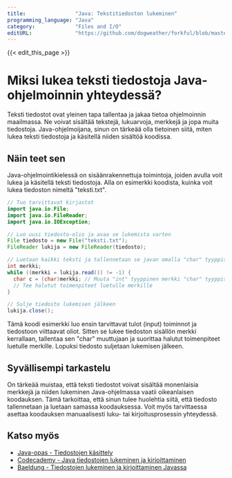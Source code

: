 ```yaml
---
title:                "Java: Tekstitiedoston lukeminen"
programming_language: "Java"
category:             "Files and I/O"
editURL:              "https://github.com/dogweather/forkful/blob/master/content/fi/java/reading-a-text-file.md"
---
```


{{< edit_this_page >}}

# Miksi lukea teksti tiedostoja Java-ohjelmoinnin yhteydessä?

Teksti tiedostot ovat yleinen tapa tallentaa ja jakaa tietoa ohjelmoinnin maailmassa. Ne voivat sisältää tekstejä, lukuarvoja, merkkejä ja jopa muita tiedostoja. Java-ohjelmoijana, sinun on tärkeää olla tietoinen siitä, miten lukea teksti tiedostoja ja käsitellä niiden sisältöä koodissa.

## Näin teet sen

Java-ohjelmointikielessä on sisäänrakennettuja toimintoja, joiden avulla voit lukea ja käsitellä teksti tiedostoja. Alla on esimerkki koodista, kuinka voit lukea tiedoston nimeltä "teksti.txt".

```Java
// Tuo tarvittavat kirjastot
import java.io.File;
import java.io.FileReader;
import java.io.IOException;

// Luo uusi tiedosto-olio ja avaa se lukemista varten
File tiedosto = new File("teksti.txt");
FileReader lukija = new FileReader(tiedosto);

// Luetaan kaikki teksti ja tallennetaan se javan omalla "char" tyyppisellä muuttujalla
int merkki;
while ((merkki = lukija.read()) != -1) {
  char c = (char)merkki; // Muuta "int" tyyppinen merkki "char" tyyppiseksi
  // Tee halutut toimenpiteet luetulle merkille
}

// Sulje tiedosto lukemisen jälkeen
lukija.close();
```

Tämä koodi esimerkki luo ensin tarvittavat tulot (input) toiminnot ja tiedostoon viittaavat oliot. Sitten se lukee tiedoston sisällön merkki kerrallaan, tallentaa sen "char" muuttujaan ja suorittaa halutut toimenpiteet luetulle merkille. Lopuksi tiedosto suljetaan lukemisen jälkeen.

## Syvällisempi tarkastelu

On tärkeää muistaa, että teksti tiedostot voivat sisältää monenlaisia merkkejä ja niiden lukeminen Java-ohjelmassa vaatii oikeanlaisen koodauksen. Tämä tarkoittaa, että sinun tulee huolehtia siitä, että tiedosto tallennetaan ja luetaan samassa koodauksessa. Voit myös tarvittaessa asettaa koodauksen manuaalisesti luku- tai kirjoitusprosessin yhteydessä.

## Katso myös

- [Java-opas - Tiedostojen käsittely](https://docs.oracle.com/javase/tutorial/essential/io/file.html)
- [Codecademy - Java tiedostojen lukeminen ja kirjoittaminen](https://www.codecademy.com/learn/learn-java/modules/learn-java-files)
- [Baeldung - Tiedostojen lukeminen ja kirjoittaminen Javassa](https://www.baeldung.com/java-read-file)